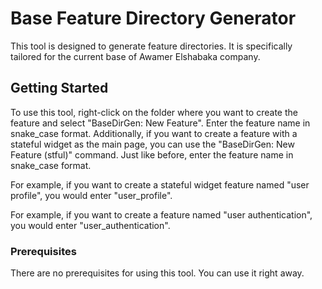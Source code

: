 # Base Feature Directory Generator

This tool is designed to generate feature directories. It is specifically tailored for the current base of Awamer Elshabaka company.

## Getting Started

To use this tool, right-click on the folder where you want to create the feature and select "BaseDirGen: New Feature". Enter the feature name in snake_case format.
Additionally, if you want to create a feature with a stateful widget as the main page, you can use the "BaseDirGen: New Feature (stful)" command. Just like before, enter the feature name in snake_case format.

For example, if you want to create a stateful widget feature named "user profile", you would enter "user_profile".

For example, if you want to create a feature named "user authentication", you would enter "user_authentication".

### Prerequisites

There are no prerequisites for using this tool. You can use it right away.
